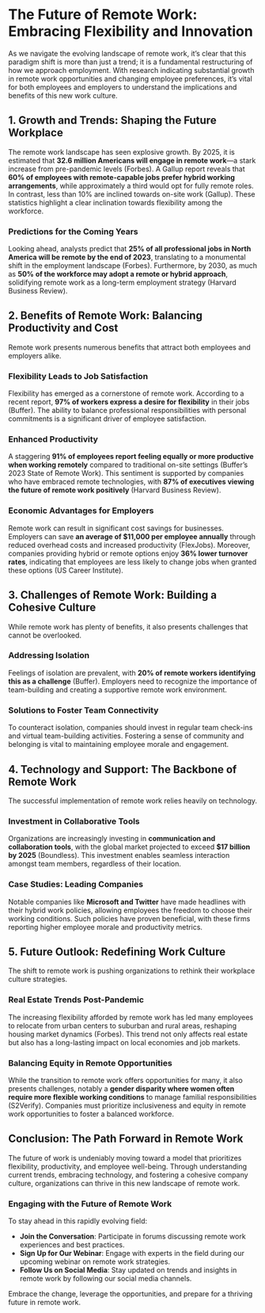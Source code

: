 # The Future of Remote Work: Embracing Flexibility and Innovation

As we navigate the evolving landscape of remote work, it’s clear that this paradigm shift is more than just a trend; it is a fundamental restructuring of how we approach employment. With research indicating substantial growth in remote work opportunities and changing employee preferences, it’s vital for both employees and employers to understand the implications and benefits of this new work culture.

## 1. Growth and Trends: Shaping the Future Workplace

The remote work landscape has seen explosive growth. By 2025, it is estimated that **32.6 million Americans will engage in remote work**—a stark increase from pre-pandemic levels (Forbes). A Gallup report reveals that **60% of employees with remote-capable jobs prefer hybrid working arrangements**, while approximately a third would opt for fully remote roles. In contrast, less than 10% are inclined towards on-site work (Gallup). These statistics highlight a clear inclination towards flexibility among the workforce.

### Predictions for the Coming Years

Looking ahead, analysts predict that **25% of all professional jobs in North America will be remote by the end of 2023**, translating to a monumental shift in the employment landscape (Forbes). Furthermore, by 2030, as much as **50% of the workforce may adopt a remote or hybrid approach**, solidifying remote work as a long-term employment strategy (Harvard Business Review).

## 2. Benefits of Remote Work: Balancing Productivity and Cost

Remote work presents numerous benefits that attract both employees and employers alike. 

### Flexibility Leads to Job Satisfaction

Flexibility has emerged as a cornerstone of remote work. According to a recent report, **97% of workers express a desire for flexibility** in their jobs (Buffer). The ability to balance professional responsibilities with personal commitments is a significant driver of employee satisfaction.

### Enhanced Productivity

A staggering **91% of employees report feeling equally or more productive when working remotely** compared to traditional on-site settings (Buffer’s 2023 State of Remote Work). This sentiment is supported by companies who have embraced remote technologies, with **87% of executives viewing the future of remote work positively** (Harvard Business Review).

### Economic Advantages for Employers

Remote work can result in significant cost savings for businesses. Employers can save **an average of $11,000 per employee annually** through reduced overhead costs and increased productivity (FlexJobs). Moreover, companies providing hybrid or remote options enjoy **36% lower turnover rates**, indicating that employees are less likely to change jobs when granted these options (US Career Institute).

## 3. Challenges of Remote Work: Building a Cohesive Culture

While remote work has plenty of benefits, it also presents challenges that cannot be overlooked. 

### Addressing Isolation

Feelings of isolation are prevalent, with **20% of remote workers identifying this as a challenge** (Buffer). Employers need to recognize the importance of team-building and creating a supportive remote work environment.

### Solutions to Foster Team Connectivity

To counteract isolation, companies should invest in regular team check-ins and virtual team-building activities. Fostering a sense of community and belonging is vital to maintaining employee morale and engagement.

## 4. Technology and Support: The Backbone of Remote Work

The successful implementation of remote work relies heavily on technology. 

### Investment in Collaborative Tools

Organizations are increasingly investing in **communication and collaboration tools**, with the global market projected to exceed **$17 billion by 2025** (Boundless). This investment enables seamless interaction amongst team members, regardless of their location.

### Case Studies: Leading Companies

Notable companies like **Microsoft and Twitter** have made headlines with their hybrid work policies, allowing employees the freedom to choose their working conditions. Such policies have proven beneficial, with these firms reporting higher employee morale and productivity metrics.

## 5. Future Outlook: Redefining Work Culture

The shift to remote work is pushing organizations to rethink their workplace culture strategies. 

### Real Estate Trends Post-Pandemic

The increasing flexibility afforded by remote work has led many employees to relocate from urban centers to suburban and rural areas, reshaping housing market dynamics (Forbes). This trend not only affects real estate but also has a long-lasting impact on local economies and job markets.

### Balancing Equity in Remote Opportunities

While the transition to remote work offers opportunities for many, it also presents challenges, notably a **gender disparity where women often require more flexible working conditions** to manage familial responsibilities (S2Verify). Companies must prioritize inclusiveness and equity in remote work opportunities to foster a balanced workforce.

## Conclusion: The Path Forward in Remote Work

The future of work is undeniably moving toward a model that prioritizes flexibility, productivity, and employee well-being. Through understanding current trends, embracing technology, and fostering a cohesive company culture, organizations can thrive in this new landscape of remote work. 

### Engaging with the Future of Remote Work

To stay ahead in this rapidly evolving field:
- **Join the Conversation**: Participate in forums discussing remote work experiences and best practices.
- **Sign Up for Our Webinar**: Engage with experts in the field during our upcoming webinar on remote work strategies.
- **Follow Us on Social Media**: Stay updated on trends and insights in remote work by following our social media channels.

Embrace the change, leverage the opportunities, and prepare for a thriving future in remote work.